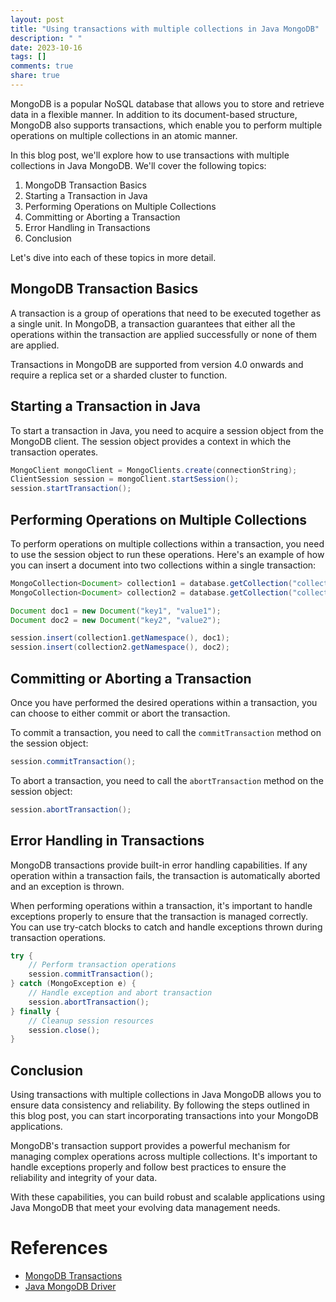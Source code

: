 ```yaml
---
layout: post
title: "Using transactions with multiple collections in Java MongoDB"
description: " "
date: 2023-10-16
tags: []
comments: true
share: true
---
```


MongoDB is a popular NoSQL database that allows you to store and retrieve data in a flexible manner. In addition to its document-based structure, MongoDB also supports transactions, which enable you to perform multiple operations on multiple collections in an atomic manner.

In this blog post, we'll explore how to use transactions with multiple collections in Java MongoDB. We'll cover the following topics:

1. MongoDB Transaction Basics
2. Starting a Transaction in Java
3. Performing Operations on Multiple Collections
4. Committing or Aborting a Transaction
5. Error Handling in Transactions
6. Conclusion

Let's dive into each of these topics in more detail.

## MongoDB Transaction Basics

A transaction is a group of operations that need to be executed together as a single unit. In MongoDB, a transaction guarantees that either all the operations within the transaction are applied successfully or none of them are applied.

Transactions in MongoDB are supported from version 4.0 onwards and require a replica set or a sharded cluster to function.

## Starting a Transaction in Java

To start a transaction in Java, you need to acquire a session object from the MongoDB client. The session object provides a context in which the transaction operates.

```java
MongoClient mongoClient = MongoClients.create(connectionString);
ClientSession session = mongoClient.startSession();
session.startTransaction();
```

## Performing Operations on Multiple Collections

To perform operations on multiple collections within a transaction, you need to use the session object to run these operations. Here's an example of how you can insert a document into two collections within a single transaction:

```java
MongoCollection<Document> collection1 = database.getCollection("collection1");
MongoCollection<Document> collection2 = database.getCollection("collection2");

Document doc1 = new Document("key1", "value1");
Document doc2 = new Document("key2", "value2");

session.insert(collection1.getNamespace(), doc1);
session.insert(collection2.getNamespace(), doc2);
```

## Committing or Aborting a Transaction

Once you have performed the desired operations within a transaction, you can choose to either commit or abort the transaction.

To commit a transaction, you need to call the `commitTransaction` method on the session object:

```java
session.commitTransaction();
```

To abort a transaction, you need to call the `abortTransaction` method on the session object:

```java
session.abortTransaction();
```

## Error Handling in Transactions

MongoDB transactions provide built-in error handling capabilities. If any operation within a transaction fails, the transaction is automatically aborted and an exception is thrown.

When performing operations within a transaction, it's important to handle exceptions properly to ensure that the transaction is managed correctly. You can use try-catch blocks to catch and handle exceptions thrown during transaction operations.

```java
try {
    // Perform transaction operations
    session.commitTransaction();
} catch (MongoException e) {
    // Handle exception and abort transaction
    session.abortTransaction();
} finally {
    // Cleanup session resources
    session.close();
}
```

## Conclusion

Using transactions with multiple collections in Java MongoDB allows you to ensure data consistency and reliability. By following the steps outlined in this blog post, you can start incorporating transactions into your MongoDB applications.

MongoDB's transaction support provides a powerful mechanism for managing complex operations across multiple collections. It's important to handle exceptions properly and follow best practices to ensure the reliability and integrity of your data.

With these capabilities, you can build robust and scalable applications using Java MongoDB that meet your evolving data management needs.

# References
- [MongoDB Transactions](https://docs.mongodb.com/manual/core/transactions/)
- [Java MongoDB Driver](https://mongodb.github.io/mongo-java-driver/)